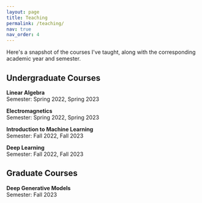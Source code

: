 ```yaml
---
layout: page
title: Teaching
permalink: /teaching/
nav: true
nav_order: 4
---
```


Here's a snapshot of the courses I've taught, along with the corresponding academic year and semester.

## Undergraduate Courses

**Linear Algebra** <br>
Semester: Spring 2022, Spring 2023<br>

**Electromagnetics** <br>
Semester: Spring 2022, Spring 2023<br>

**Introduction to Machine Learning** <br>
Semester: Fall 2022, Fall 2023<br>

**Deep Learning** <br>
Semester: Fall 2022, Fall 2023<br>

## Graduate Courses

**Deep Generative Models** <br>
Semester: Fall 2023
